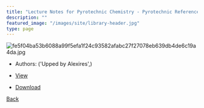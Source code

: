 ```yaml
---
title: "Lecture Notes for Pyrotechnic Chemistry - Pyrotechnic Reference Series No. 2"
description: ""
featured_image: "/images/site/library-header.jpg"
type: page
---
```


![fe5f04ba53b6088a99f5efa1f24c93582afabc27f27078eb639db4de6c19a4da.jpg](https://drive.google.com/uc?export=view&id=1vBSFXh_LkZSr6DToIC9WgvzkJMkpRsN7)
* Authors: ('Upped by Alexires',)
* <a href="https://drive.google.com/uc?export=view&id=16cCoPIMmH4tWbLPDyCL5Cx8SfiwJiMUG" target="_blank">View</a>

* [Download](https://drive.google.com/uc?export=download&id=16cCoPIMmH4tWbLPDyCL5Cx8SfiwJiMUG)

[Back](/library/)
